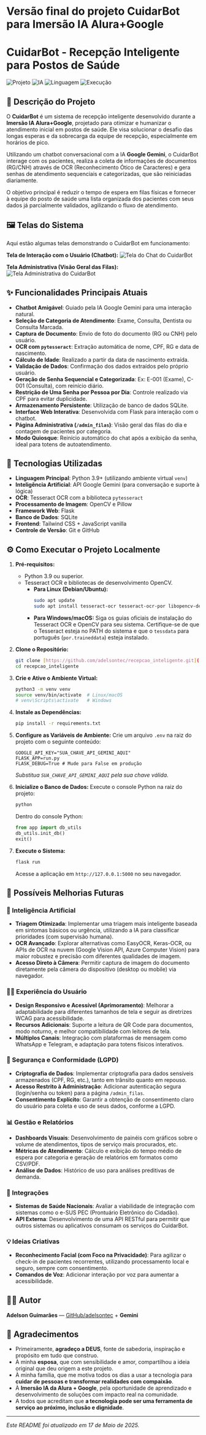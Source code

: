 # Versão final do projeto CuidarBot para Imersão IA Alura+Google
# CuidarBot - Recepção Inteligente para Postos de Saúde

![Projeto](https://img.shields.io/badge/Projeto-CuidarBot-green?style=for-the-badge&logo=leaflet)
![IA](https://img.shields.io/badge/IA-Google%20Gemini-blue?style=for-the-badge&logo=google)
![Linguagem](https://img.shields.io/badge/Python-3.9%2B-yellow?style=for-the-badge&logo=python)
![Execução](https://img.shields.io/badge/Executado_em-Google%20Colab%20%7C%20Local-orange?style=for-the-badge&logo=googlecolab)
## 📝 Descrição do Projeto

O **CuidarBot** é um sistema de recepção inteligente desenvolvido durante a **Imersão IA Alura+Google**, projetado para otimizar e humanizar o atendimento inicial em postos de saúde. Ele visa solucionar o desafio das longas esperas e da sobrecarga da equipe de recepção, especialmente em horários de pico.

Utilizando um chatbot conversacional com a IA **Google Gemini**, o CuidarBot interage com os pacientes, realiza a coleta de informações de documentos (RG/CNH) através de OCR (Reconhecimento Ótico de Caracteres) e gera senhas de atendimento sequenciais e categorizadas, que são reiniciadas diariamente.

O objetivo principal é reduzir o tempo de espera em filas físicas e fornecer à equipe do posto de saúde uma lista organizada dos pacientes com seus dados já parcialmente validados, agilizando o fluxo de atendimento.

## 🖼️ Telas do Sistema

Aqui estão algumas telas demonstrando o CuidarBot em funcionamento:

**Tela de Interação com o Usuário (Chatbot):**
![Tela do Chat do CuidarBot](./app/templates/imagens/ChatBot.png)

**Tela Administrativa (Visão Geral das Filas):**
![Tela Administrativa do CuidarBot](./app/templates/imagens/admin.png)

## ✨ Funcionalidades Principais Atuais

* **Chatbot Amigável**: Guiado pela IA Google Gemini para uma interação natural.
* **Seleção de Categoria de Atendimento**: Exame, Consulta, Dentista ou Consulta Marcada.
* **Captura de Documento**: Envio de foto do documento (RG ou CNH) pelo usuário.
* **OCR com `pytesseract`**: Extração automática de nome, CPF, RG e data de nascimento.
* **Cálculo de Idade**: Realizado a partir da data de nascimento extraída.
* **Validação de Dados**: Confirmação dos dados extraídos pelo próprio usuário.
* **Geração de Senha Sequencial e Categorizada**: Ex: E-001 (Exame), C-001 (Consulta), com reinício diário.
* **Restrição de Uma Senha por Pessoa por Dia**: Controle realizado via CPF para evitar duplicidade.
* **Armazenamento Persistente**: Utilização de banco de dados SQLite.
* **Interface Web Interativa**: Desenvolvida com Flask para interação com o chatbot.
* **Página Administrativa (`/admin_filas`)**: Visão geral das filas do dia e contagem de pacientes por categoria.
* **Modo Quiosque**: Reinício automático do chat após a exibição da senha, ideal para totens de autoatendimento.

## 🚀 Tecnologias Utilizadas

* **Linguagem Principal**: Python 3.9+ (utilizando ambiente virtual `venv`)
* **Inteligência Artificial**: API Google Gemini (para conversação e suporte à lógica)
* **OCR**: Tesseract OCR com a biblioteca `pytesseract`
* **Processamento de Imagem**: OpenCV e Pillow
* **Framework Web**: Flask
* **Banco de Dados**: SQLite
* **Frontend**: Tailwind CSS + JavaScript vanilla
* **Controle de Versão**: Git e GitHub

## ⚙️ Como Executar o Projeto Localmente

1.  **Pré-requisitos:**
    * Python 3.9 ou superior.
    * Tesseract OCR e bibliotecas de desenvolvimento OpenCV.
        * **Para Linux (Debian/Ubuntu):**
            ```bash
            sudo apt update
            sudo apt install tesseract-ocr tesseract-ocr-por libopencv-dev python3-opencv
            ```
        * **Para Windows/macOS:** Siga os guias oficiais de instalação do Tesseract OCR e OpenCV para seu sistema. Certifique-se de que o Tesseract esteja no PATH do sistema e que o `tessdata` para português (`por.traineddata`) esteja instalado.

2.  **Clone o Repositório:**
    ```bash
    git clone [https://github.com/adelsontec/recepcao_inteligente.git](https://github.com/adelsontec/recepcao_inteligente.git)
    cd recepcao_inteligente
    ```

3.  **Crie e Ative o Ambiente Virtual:**
    ```bash
    python3 -m venv venv
    source venv/bin/activate  # Linux/macOS
    # venv\Scripts\activate   # Windows
    ```

4.  **Instale as Dependências:**
    ```bash
    pip install -r requirements.txt
    ```

5.  **Configure as Variáveis de Ambiente:**
    Crie um arquivo `.env` na raiz do projeto com o seguinte conteúdo:
    ```env
    GOOGLE_API_KEY="SUA_CHAVE_API_GEMINI_AQUI"
    FLASK_APP=run.py
    FLASK_DEBUG=True # Mude para False em produção
    ```
    *Substitua `SUA_CHAVE_API_GEMINI_AQUI` pela sua chave válida.*

6.  **Inicialize o Banco de Dados:**
    Execute o console Python na raiz do projeto:
    ```bash
    python
    ```
    Dentro do console Python:
    ```python
    from app import db_utils
    db_utils.init_db()
    exit()
    ```

7.  **Execute o Sistema:**
    ```bash
    flask run
    ```
    Acesse a aplicação em `http://127.0.0.1:5000` no seu navegador.

## 🔮 Possíveis Melhorias Futuras

### 🧠 Inteligência Artificial
* **Triagem Otimizada**: Implementar uma triagem mais inteligente baseada em sintomas básicos ou urgência, utilizando a IA para classificar prioridades (com supervisão humana).
* **OCR Avançado**: Explorar alternativas como EasyOCR, Keras-OCR, ou APIs de OCR na nuvem (Google Vision API, Azure Computer Vision) para maior robustez e precisão com diferentes qualidades de imagem.
* **Acesso Direto à Câmera**: Permitir captura de imagem do documento diretamente pela câmera do dispositivo (desktop ou mobile) via navegador.

### 🧑‍⚕️ Experiência do Usuário
* **Design Responsivo e Acessível (Aprimoramento)**: Melhorar a adaptabilidade para diferentes tamanhos de tela e seguir as diretrizes WCAG para acessibilidade.
* **Recursos Adicionais**: Suporte a leitura de QR Code para documentos, modo noturno, e melhor compatibilidade com leitores de tela.
* **Múltiplos Canais**: Integração com plataformas de mensagem como WhatsApp e Telegram, e adaptação para totens físicos interativos.

### 🔐 Segurança e Conformidade (LGPD)
* **Criptografia de Dados**: Implementar criptografia para dados sensíveis armazenados (CPF, RG, etc.), tanto em trânsito quanto em repouso.
* **Acesso Restrito à Administração**: Adicionar autenticação segura (login/senha ou token) para a página `/admin_filas`.
* **Consentimento Explícito**: Garantir a obtenção de consentimento claro do usuário para coleta e uso de seus dados, conforme a LGPD.

### 📊 Gestão e Relatórios
* **Dashboards Visuais**: Desenvolvimento de painéis com gráficos sobre o volume de atendimentos, tipos de serviço mais procurados, etc.
* **Métricas de Atendimento**: Cálculo e exibição do tempo médio de espera por categoria e geração de relatórios em formatos como CSV/PDF.
* **Análise de Dados**: Histórico de uso para análises preditivas de demanda.

### 🔌 Integrações
* **Sistemas de Saúde Nacionais**: Avaliar a viabilidade de integração com sistemas como o e-SUS PEC (Prontuário Eletrônico do Cidadão).
* **API Externa**: Desenvolvimento de uma API RESTful para permitir que outros sistemas ou aplicativos consumam os serviços do CuidarBot.

### 💡 Ideias Criativas
* **Reconhecimento Facial (com Foco na Privacidade)**: Para agilizar o check-in de pacientes recorrentes, utilizando processamento local e seguro, sempre com consentimento.
* **Comandos de Voz**: Adicionar interação por voz para aumentar a acessibilidade.

## 👨‍💻 Autor

**Adelson Guimarães** — [GitHub/adelsontec](https://github.com/adelsontec) + **Gemini**

## 🙏 Agradecimentos

* Primeiramente, **agradeço a DEUS**, fonte de sabedoria, inspiração e propósito em tudo que construo.
* À minha **esposa**, que com sensibilidade e amor, compartilhou a ideia original que deu origem a este projeto.
* À minha família, que me motiva todos os dias a usar a tecnologia para **cuidar de pessoas e transformar realidades com compaixão**.
* À **Imersão IA da Alura + Google**, pela oportunidade de aprendizado e desenvolvimento de soluções com impacto real na comunidade.
* A todos que acreditam que **a tecnologia pode ser uma ferramenta de serviço ao próximo, inclusão e dignidade**.

---

*Este README foi atualizado em 17 de Maio de 2025.*
